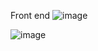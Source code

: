 Front end
![image](https://github.com/user-attachments/assets/49b0516d-e432-48a7-9279-d6af211bef1c)

![image](https://github.com/user-attachments/assets/5d738dfe-02aa-4d4a-a611-84d743e55a35)
